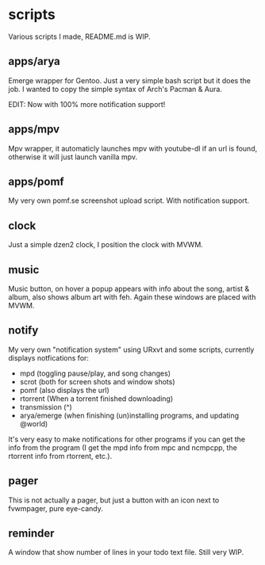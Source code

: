 scripts
=======

Various scripts I made, README.md is WIP.

apps/arya
---------
Emerge wrapper for Gentoo. Just a very simple bash script but it does the job. I wanted to copy the simple syntax of Arch's Pacman & Aura.

EDIT: Now with 100% more notification support!

apps/mpv
---------
Mpv wrapper, it automaticly launches mpv with youtube-dl if an url is found, otherwise it will just launch vanilla mpv.

apps/pomf
---------
My very own pomf.se screenshot upload script. With notification support.

clock
-----
Just a simple dzen2 clock, I position the clock with MVWM.

music
-----
Music button, on hover a popup appears with info about the song, artist & album, also shows album art with feh. Again these windows are placed with MVWM.

notify
------
My very own "notification system" using URxvt and some scripts, currently displays notfications for:

* mpd (toggling pause/play, and song changes)
* scrot (both for screen shots and window shots)
* pomf (also displays the url)
* rtorrent (When a torrent finished downloading)
* transmission (^)
* arya/emerge (when finishing (un)installing programs, and updating @world)

It's very easy to make notifications for other programs if you can get the info from the program (I get the mpd info from mpc and ncmpcpp, the rtorrent info from rtorrent, etc.).

pager
-----
This is not actually a pager, but just a button with an icon next to fvwmpager, pure eye-candy.

reminder
----
A window that show number of lines in your todo text file. Still very WIP.

